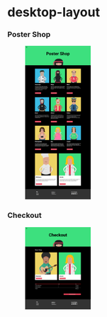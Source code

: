 # desktop-layout

### Poster Shop

<figure>
    <img style="width: 35%;" src="./assets/screen-poster-shop.png" alt="poster shop screen">
</figure>

### Checkout
 
<figure> 
    <img style="width: 35%;" src="./assets/screen-checkout.png" alt="checkout screen"> 
</figure>
